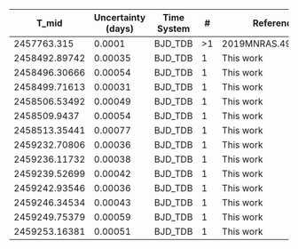 |T_mid|Uncertainty (days)           |Time System|#                                            |Reference                           |
|-----|-----------------------------|-----------|---------------------------------------------|------------------------------------|
|2457763.315|0.0001                       |BJD_TDB    |>1                                           |2019MNRAS.490.2467T                 |
|2458492.89742|0.00035                      |BJD_TDB    |1                                            |This work                           |
|2458496.30666|0.00054                      |BJD_TDB    |1                                            |This work                           |
|2458499.71613|0.00031                      |BJD_TDB    |1                                            |This work                           |
|2458506.53492|0.00049                      |BJD_TDB    |1                                            |This work                           |
|2458509.9437|0.00054                      |BJD_TDB    |1                                            |This work                           |
|2458513.35441|0.00077                      |BJD_TDB    |1                                            |This work                           |
|2459232.70806|0.00036                      |BJD_TDB    |1                                            |This work                           |
|2459236.11732|0.00038                      |BJD_TDB    |1                                            |This work                           |
|2459239.52699|0.00042                      |BJD_TDB    |1                                            |This work                           |
|2459242.93546|0.00036                      |BJD_TDB    |1                                            |This work                           |
|2459246.34534|0.00043                      |BJD_TDB    |1                                            |This work                           |
|2459249.75379|0.00059                      |BJD_TDB    |1                                            |This work                           |
|2459253.16381|0.00051                      |BJD_TDB    |1                                            |This work                           |
